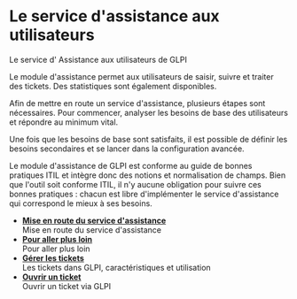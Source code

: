 Le service d'assistance aux utilisateurs
========================================

Le service d' Assistance aux utilisateurs de GLPI

Le module d'assistance permet aux utilisateurs de saisir, suivre et
traiter des tickets. Des statistiques sont également disponibles.

Afin de mettre en route un service d'assistance, plusieurs étapes sont
nécessaires. Pour commencer, analyser les besoins de base des
utilisateurs et répondre au minimum vital.

Une fois que les besoins de base sont satisfaits, il est possible de
définir les besoins secondaires et se lancer dans la configuration
avancée.

Le module d'assistance de GLPI est conforme au guide de bonnes pratiques
ITIL et intègre donc des notions et normalisation de champs. Bien que
l'outil soit conforme ITIL, il n'y aucune obligation pour suivre ces
bonnes pratiques : chacun est libre d'implémenter le service
d'assistance qui correspond le mieux à ses besoins.

-   **[Mise en route du service
    d'assistance](../glpi/helpdesk_begin.html)**\
     Mise en route du service d'assistance
-   **[Pour aller plus loin](../glpi/helpdesk_advanced.html)**\
     Pour aller plus loin
-   **[Gérer les tickets](../glpi/helpdesk_ticket.html)**\
     Les tickets dans GLPI, caractéristiques et utilisation
-   **[Ouvrir un ticket](../glpi/helpdesk_openticket.html)**\
     Ouvrir un ticket via GLPI


